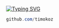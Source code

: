 [![Typing SVG](https://readme-typing-svg.demolab.com?font=Poppins&weight=600&pause=1000&color=F7F7F7&width=435&lines=timofey+%24%24%24+timofey.xyz)](https://git.io/typing-svg)

```csharp
github.com/timokoz
```
